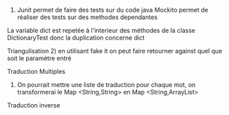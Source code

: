 1) Junit permet de faire des tests sur du code java
   Mockito permet de réaliser des tests sur des methodes dependantes

La variable dict est repetée à l'interieur des méthodes de la classe DictionaryTest donc la duplication concerne dict

Triangulisation 
2)
en utilisant fake it on peut faire retourner against quel que soit le paramètre entré

Traduction Multiples 
1) On pourrait mettre une liste de traduction pour chaque mot, on transformerai le Map <String,String> en Map <String,ArrayList<String>> 

Traduction inverse
